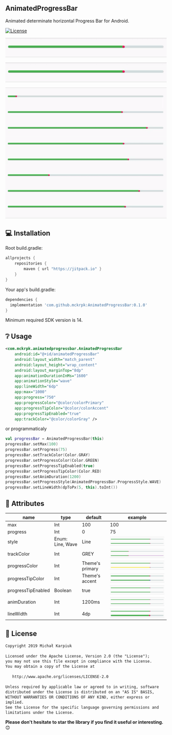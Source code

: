 ##   AnimatedProgressBar

<p>Animated determinate horizontal Progress Bar for Android.</p>

[![License](https://img.shields.io/badge/License-Apache%202.0-blue.svg)](https://opensource.org/licenses/Apache-2.0)

![line style](images/simple.gif "Simple style")

![wave style](images/wave.gif "Wave style")

![waves](images/waves.gif "Waves in list")

## 💻 Installation
Root build.gradle:
``` groovy
allprojects {
    repositories {
        maven { url "https://jitpack.io" }
    }
}
```

Your app's build.gradle:
```groovy
dependencies {
  implementation 'com.github.mckrpk:AnimatedProgressBar:0.1.0'
}
```

Minimum required SDK version is 14.
## ❔ Usage

``` xml
<com.mckrpk.animatedprogressbar.AnimatedProgressBar
    android:id="@+id/animatedProgressBar"
    android:layout_width="match_parent"
    android:layout_height="wrap_content"
    android:layout_marginTop="8dp"
    app:animationDurationInMs="1600"
    app:animationStyle="wave"
    app:lineWidth="6dp"
    app:max="1000"
    app:progress="750"
    app:progressColor="@color/colorPrimary"
    app:progressTipColor="@color/colorAccent"
    app:progressTipEnabled="true"
    app:trackColor="@color/colorGray" />
```

or programmaticaly

``` kotlin
val progressBar = AnimatedProgressBar(this)
progressBar.setMax(100)
progressBar.setProgress(75)
progressBar.setTrackColor(Color.GRAY)
progressBar.setProgressColor(Color.GREEN)
progressBar.setProgressTipEnabled(true)
progressBar.setProgressTipColor(Color.RED)
progressBar.setAnimDuration(1200)
progressBar.setProgressStyle(AnimatedProgressBar.ProgressStyle.WAVE)
progressBar.setLineWidth(dpToPx(5, this).toInt())
```
## 🎨 Attributes

| name               | type              | default         | example |
|--------------------|-------------------|-----------------|---------|
| max                | Int               | 100             | 100     |
| progress           | Int               | 0               | 75      |
| style              | Enum: Line,  Wave | Line            |![styles](images/styles.gif "Styles")         |
| trackColor         | Int               | GREY            |![track](images/track.gif "Track")         |
| progressColor      | Int               | Theme's primary |![progress](images/progress.gif "Progress color")         |
| progressTipColor   | Int               | Theme's accent  |![progressTipColor](images/progressTipColor.gif "Progress tip color")         |
| progressTipEnabled | Boolean           | true            |![progressTip](images/progressTip.gif "Progress tip")         |
| animDuration       | Int               | 1200ms          |![animDuration](images/animDuration.gif "Animation duration")         |
| lineWidth          | Int               | 4dp             |![lineWidth](images/lineWidth.gif "Line width")         |

## 📃 License

    Copyright 2019 Michał Karpiuk

    Licensed under the Apache License, Version 2.0 (the "License");
    you may not use this file except in compliance with the License.
    You may obtain a copy of the License at

       http://www.apache.org/licenses/LICENSE-2.0

    Unless required by applicable law or agreed to in writing, software
    distributed under the License is distributed on an "AS IS" BASIS,
    WITHOUT WARRANTIES OR CONDITIONS OF ANY KIND, either express or implied.
    See the License for the specific language governing permissions and
    limitations under the License.

**Please don't hesitate to star the library if you find it useful or interesting.** 😊
